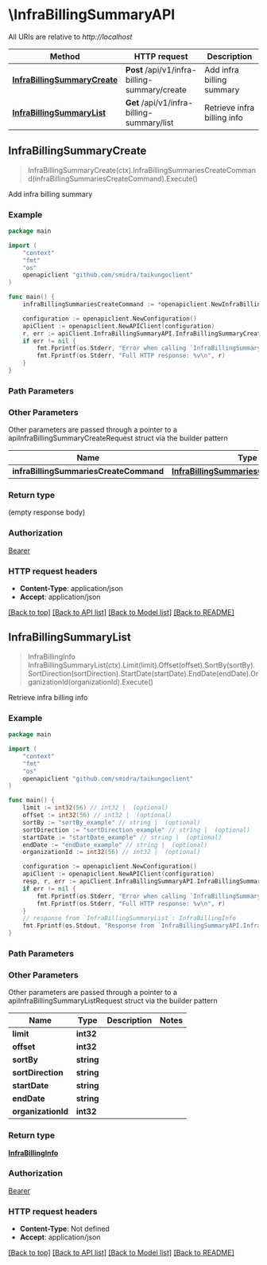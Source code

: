 # \InfraBillingSummaryAPI

All URIs are relative to *http://localhost*

Method | HTTP request | Description
------------- | ------------- | -------------
[**InfraBillingSummaryCreate**](InfraBillingSummaryAPI.md#InfraBillingSummaryCreate) | **Post** /api/v1/infra-billing-summary/create | Add infra billing summary
[**InfraBillingSummaryList**](InfraBillingSummaryAPI.md#InfraBillingSummaryList) | **Get** /api/v1/infra-billing-summary/list | Retrieve infra billing info



## InfraBillingSummaryCreate

> InfraBillingSummaryCreate(ctx).InfraBillingSummariesCreateCommand(infraBillingSummariesCreateCommand).Execute()

Add infra billing summary

### Example

```go
package main

import (
    "context"
    "fmt"
    "os"
    openapiclient "github.com/smidra/taikungoclient"
)

func main() {
    infraBillingSummariesCreateCommand := *openapiclient.NewInfraBillingSummariesCreateCommand() // InfraBillingSummariesCreateCommand |  (optional)

    configuration := openapiclient.NewConfiguration()
    apiClient := openapiclient.NewAPIClient(configuration)
    r, err := apiClient.InfraBillingSummaryAPI.InfraBillingSummaryCreate(context.Background()).InfraBillingSummariesCreateCommand(infraBillingSummariesCreateCommand).Execute()
    if err != nil {
        fmt.Fprintf(os.Stderr, "Error when calling `InfraBillingSummaryAPI.InfraBillingSummaryCreate``: %v\n", err)
        fmt.Fprintf(os.Stderr, "Full HTTP response: %v\n", r)
    }
}
```

### Path Parameters



### Other Parameters

Other parameters are passed through a pointer to a apiInfraBillingSummaryCreateRequest struct via the builder pattern


Name | Type | Description  | Notes
------------- | ------------- | ------------- | -------------
 **infraBillingSummariesCreateCommand** | [**InfraBillingSummariesCreateCommand**](InfraBillingSummariesCreateCommand.md) |  | 

### Return type

 (empty response body)

### Authorization

[Bearer](../README.md#Bearer)

### HTTP request headers

- **Content-Type**: application/json
- **Accept**: application/json

[[Back to top]](#) [[Back to API list]](../README.md#documentation-for-api-endpoints)
[[Back to Model list]](../README.md#documentation-for-models)
[[Back to README]](../README.md)


## InfraBillingSummaryList

> InfraBillingInfo InfraBillingSummaryList(ctx).Limit(limit).Offset(offset).SortBy(sortBy).SortDirection(sortDirection).StartDate(startDate).EndDate(endDate).OrganizationId(organizationId).Execute()

Retrieve infra billing info

### Example

```go
package main

import (
    "context"
    "fmt"
    "os"
    openapiclient "github.com/smidra/taikungoclient"
)

func main() {
    limit := int32(56) // int32 |  (optional)
    offset := int32(56) // int32 |  (optional)
    sortBy := "sortBy_example" // string |  (optional)
    sortDirection := "sortDirection_example" // string |  (optional)
    startDate := "startDate_example" // string |  (optional)
    endDate := "endDate_example" // string |  (optional)
    organizationId := int32(56) // int32 |  (optional)

    configuration := openapiclient.NewConfiguration()
    apiClient := openapiclient.NewAPIClient(configuration)
    resp, r, err := apiClient.InfraBillingSummaryAPI.InfraBillingSummaryList(context.Background()).Limit(limit).Offset(offset).SortBy(sortBy).SortDirection(sortDirection).StartDate(startDate).EndDate(endDate).OrganizationId(organizationId).Execute()
    if err != nil {
        fmt.Fprintf(os.Stderr, "Error when calling `InfraBillingSummaryAPI.InfraBillingSummaryList``: %v\n", err)
        fmt.Fprintf(os.Stderr, "Full HTTP response: %v\n", r)
    }
    // response from `InfraBillingSummaryList`: InfraBillingInfo
    fmt.Fprintf(os.Stdout, "Response from `InfraBillingSummaryAPI.InfraBillingSummaryList`: %v\n", resp)
}
```

### Path Parameters



### Other Parameters

Other parameters are passed through a pointer to a apiInfraBillingSummaryListRequest struct via the builder pattern


Name | Type | Description  | Notes
------------- | ------------- | ------------- | -------------
 **limit** | **int32** |  | 
 **offset** | **int32** |  | 
 **sortBy** | **string** |  | 
 **sortDirection** | **string** |  | 
 **startDate** | **string** |  | 
 **endDate** | **string** |  | 
 **organizationId** | **int32** |  | 

### Return type

[**InfraBillingInfo**](InfraBillingInfo.md)

### Authorization

[Bearer](../README.md#Bearer)

### HTTP request headers

- **Content-Type**: Not defined
- **Accept**: application/json

[[Back to top]](#) [[Back to API list]](../README.md#documentation-for-api-endpoints)
[[Back to Model list]](../README.md#documentation-for-models)
[[Back to README]](../README.md)

